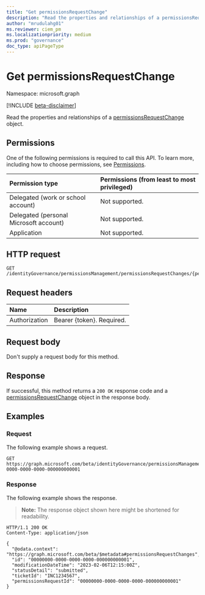 ```yaml
---
title: "Get permissionsRequestChange"
description: "Read the properties and relationships of a permissionsRequestChange object."
author: "mrudulahg01"
ms.reviewer: ciem_pm
ms.localizationpriority: medium
ms.prod: "governance"
doc_type: apiPageType
---
```


# Get permissionsRequestChange
Namespace: microsoft.graph

[!INCLUDE [beta-disclaimer](../../includes/beta-disclaimer.md)]

Read the properties and relationships of a [permissionsRequestChange](../resources/permissionsrequestchange.md) object.

## Permissions
One of the following permissions is required to call this API. To learn more, including how to choose permissions, see [Permissions](/graph/permissions-reference).

|Permission type|Permissions (from least to most privileged)|
|:---|:---|
|Delegated (work or school account)|Not supported.|
|Delegated (personal Microsoft account)|Not supported.|
|Application|Not supported.|

<!--
[!INCLUDE [epm-rbac-servicenow-apis-read](../includes/rbac-for-apis/epm-rbac-servicenow-apis-read.md)]
-->

## HTTP request

<!-- {
  "blockType": "ignored"
}
-->
``` http
GET /identityGovernance/permissionsManagement/permissionsRequestChanges/{permissionsRequestChangeId}
```

## Request headers
|Name|Description|
|:---|:---|
|Authorization|Bearer {token}. Required.|

## Request body
Don't supply a request body for this method.

## Response

If successful, this method returns a `200 OK` response code and a [permissionsRequestChange](../resources/permissionsrequestchange.md) object in the response body.

## Examples

### Request
The following example shows a request.
<!-- {
  "blockType": "request",
  "name": "get_permissionsrequestchange"
}
-->
``` http
GET https://graph.microsoft.com/beta/identityGovernance/permissionsManagement/permissionsRequestChanges/00000000-0000-0000-0000-000000000001
```


### Response
The following example shows the response.
>**Note:** The response object shown here might be shortened for readability.
<!-- {
  "blockType": "response",
  "truncated": true,
  "@odata.type": "microsoft.graph.permissionsRequestChange"
}
-->
``` http
HTTP/1.1 200 OK
Content-Type: application/json

{
  "@odata.context": "https://graph.microsoft.com/beta/$metadata#permissionsRequestChanges",
  "id": "00000000-0000-0000-0000-000000000001",
  "modificationDateTime": "2023-02-06T12:15:00Z",
  "statusDetail": "submitted",
  "ticketId": "INC1234567",
  "permissionsRequestId": "00000000-0000-0000-0000-000000000001"
}
```

